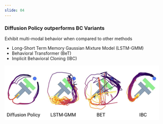 ```yaml
---
slide: 04
---
```


### Diffusion Policy outperforms BC Variants

Exhibit multi-modal behavior when compared to other methods

- Long-Short Term Memory Gaussian Mixture Model (LSTM-GMM)
- Behavioral Transformer (BeT)
- Implicit Behavioral Cloning (IBC)

<img src="assets/img/compare.png" width="600" />
